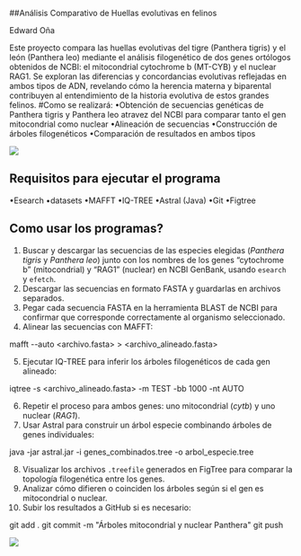 ##Análisis Comparativo de
Huellas evolutivas en felinos

Edward Oña

Este proyecto compara las huellas evolutivas del tigre (Panthera tigris) y el león (Panthera leo) mediante el análisis filogenético de dos genes ortólogos obtenidos de NCBI:
el mitocondrial cytochrome b (MT-CYB) y el nuclear RAG1. Se exploran las diferencias y concordancias evolutivas reflejadas en ambos tipos de ADN, revelando cómo la herencia
materna y biparental contribuyen al entendimiento de la historia evolutiva de estos grandes felinos.
#Como se realizará:
•Obtención de secuencias genéticas de Panthera tigris y Panthera leo atravez del NCBI para comparar tanto el gen mitocondrial como nuclear
•Alineación de secuencias
•Construcción de árboles filogenéticos
•Comparación de resultados en ambos tipos

![ ](https://cdn.pixabay.com/photo/2018/01/09/10/56/animal-3071324_1280.jpg)

## Requisitos para ejecutar el programa
•Esearch
•datasets
•MAFFT
•IQ-TREE
•Astral (Java)
•Git
•Figtree

## Como usar los programas?
1. Buscar y descargar las secuencias de las especies elegidas (*Panthera tigris* y *Panthera leo*) junto con los nombres de los genes “cytochrome b” (mitocondrial) y “RAG1” (nuclear) en NCBI GenBank, usando `esearch` y `efetch`.
2. Descargar las secuencias en formato FASTA y guardarlas en archivos separados.
3. Pegar cada secuencia FASTA en la herramienta BLAST de NCBI para confirmar que corresponde correctamente al organismo seleccionado.
4. Alinear las secuencias con MAFFT:

mafft --auto <archivo.fasta> > <archivo_alineado.fasta>

5. Ejecutar IQ-TREE para inferir los árboles filogenéticos de cada gen alineado:

iqtree -s <archivo_alineado.fasta> -m TEST -bb 1000 -nt AUTO

6. Repetir el proceso para ambos genes: uno mitocondrial (*cytb*) y uno nuclear (*RAG1*).
7. Usar Astral para construir un árbol especie combinando árboles de genes individuales:

java -jar astral.jar -i genes_combinados.tree -o arbol_especie.tree

8. Visualizar los archivos `.treefile` generados en FigTree para comparar la topología filogenética entre los genes.
9. Analizar cómo difieren o coinciden los árboles según si el gen es mitocondrial o nuclear.
10. Subir los resultados a GitHub si es necesario:

git add .
git commit -m "Árboles mitocondrial y nuclear Panthera"
git push


![ ](https://www.petdarling.com/wp-content/uploads/2020/11/felinos-salvajes.jpg)
